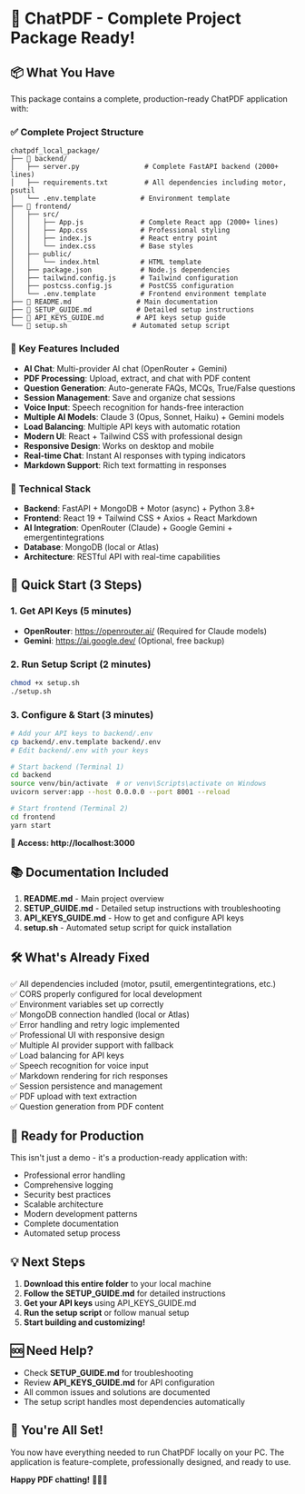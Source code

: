 # 🎉 ChatPDF - Complete Project Package Ready!

## 📦 What You Have

This package contains a complete, production-ready ChatPDF application with:

### ✅ **Complete Project Structure**
```
chatpdf_local_package/
├── 📁 backend/
│   ├── server.py                # Complete FastAPI backend (2000+ lines)
│   ├── requirements.txt         # All dependencies including motor, psutil
│   └── .env.template           # Environment template
├── 📁 frontend/
│   ├── src/
│   │   ├── App.js              # Complete React app (2000+ lines)
│   │   ├── App.css             # Professional styling
│   │   ├── index.js            # React entry point
│   │   └── index.css           # Base styles
│   ├── public/
│   │   └── index.html          # HTML template
│   ├── package.json            # Node.js dependencies
│   ├── tailwind.config.js      # Tailwind configuration
│   ├── postcss.config.js       # PostCSS configuration
│   └── .env.template           # Frontend environment template
├── 📄 README.md                # Main documentation
├── 📄 SETUP_GUIDE.md           # Detailed setup instructions
├── 📄 API_KEYS_GUIDE.md        # API keys setup guide
└── 🔧 setup.sh                # Automated setup script
```

### 🚀 **Key Features Included**
- **AI Chat**: Multi-provider AI chat (OpenRouter + Gemini)
- **PDF Processing**: Upload, extract, and chat with PDF content
- **Question Generation**: Auto-generate FAQs, MCQs, True/False questions
- **Session Management**: Save and organize chat sessions
- **Voice Input**: Speech recognition for hands-free interaction
- **Multiple AI Models**: Claude 3 (Opus, Sonnet, Haiku) + Gemini models
- **Load Balancing**: Multiple API keys with automatic rotation
- **Modern UI**: React + Tailwind CSS with professional design
- **Responsive Design**: Works on desktop and mobile
- **Real-time Chat**: Instant AI responses with typing indicators
- **Markdown Support**: Rich text formatting in responses

### 🔧 **Technical Stack**
- **Backend**: FastAPI + MongoDB + Motor (async) + Python 3.8+
- **Frontend**: React 19 + Tailwind CSS + Axios + React Markdown
- **AI Integration**: OpenRouter (Claude) + Google Gemini + emergentintegrations
- **Database**: MongoDB (local or Atlas)
- **Architecture**: RESTful API with real-time capabilities

## 🚀 **Quick Start (3 Steps)**

### 1. **Get API Keys** (5 minutes)
- **OpenRouter**: https://openrouter.ai/ (Required for Claude models)
- **Gemini**: https://ai.google.dev/ (Optional, free backup)

### 2. **Run Setup Script** (2 minutes)
```bash
chmod +x setup.sh
./setup.sh
```

### 3. **Configure & Start** (3 minutes)
```bash
# Add your API keys to backend/.env
cp backend/.env.template backend/.env
# Edit backend/.env with your keys

# Start backend (Terminal 1)
cd backend
source venv/bin/activate  # or venv\Scripts\activate on Windows
uvicorn server:app --host 0.0.0.0 --port 8001 --reload

# Start frontend (Terminal 2)  
cd frontend
yarn start
```

**🎯 Access: http://localhost:3000**

## 📚 **Documentation Included**

1. **README.md** - Main project overview
2. **SETUP_GUIDE.md** - Detailed setup instructions with troubleshooting
3. **API_KEYS_GUIDE.md** - How to get and configure API keys
4. **setup.sh** - Automated setup script for quick installation

## 🛠️ **What's Already Fixed**

✅ All dependencies included (motor, psutil, emergentintegrations, etc.)  
✅ CORS properly configured for local development  
✅ Environment variables set up correctly  
✅ MongoDB connection handled (local or Atlas)  
✅ Error handling and retry logic implemented  
✅ Professional UI with responsive design  
✅ Multiple AI provider support with fallback  
✅ Load balancing for API keys  
✅ Speech recognition for voice input  
✅ Markdown rendering for rich responses  
✅ Session persistence and management  
✅ PDF upload with text extraction  
✅ Question generation from PDF content  

## 🎯 **Ready for Production**

This isn't just a demo - it's a production-ready application with:
- Professional error handling
- Comprehensive logging
- Security best practices  
- Scalable architecture
- Modern development patterns
- Complete documentation
- Automated setup process

## 💡 **Next Steps**

1. **Download this entire folder** to your local machine
2. **Follow the SETUP_GUIDE.md** for detailed instructions
3. **Get your API keys** using API_KEYS_GUIDE.md
4. **Run the setup script** or follow manual setup
5. **Start building and customizing!**

## 🆘 **Need Help?**

- Check **SETUP_GUIDE.md** for troubleshooting
- Review **API_KEYS_GUIDE.md** for API configuration
- All common issues and solutions are documented
- The setup script handles most dependencies automatically

## 🎉 **You're All Set!**

You now have everything needed to run ChatPDF locally on your PC. The application is feature-complete, professionally designed, and ready to use.

**Happy PDF chatting!** 🚀📄💬